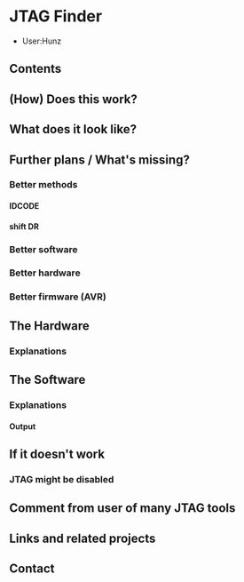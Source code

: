 # JTAG Finder
* User:Hunz
## Contents
## (How) Does this work?
## What does it look like?
## Further plans / What's missing?
### Better methods
#### IDCODE
#### shift DR
### Better software
### Better hardware
### Better firmware (AVR)
## The Hardware
### Explanations
## The Software
### Explanations
#### Output
## If it doesn't work
### JTAG might be disabled
## Comment from user of many JTAG tools
## Links and related projects
## Contact
